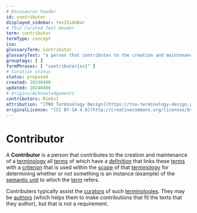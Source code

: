 ```yaml
---
# Docusaurus header
id: contributor
displayed_sidebar: tev2SideBar
# TEv2 Curated Text Header
term: contributor
termType: concept
isa:
glossaryTerm: Contributor
glossaryText: "a person that contributes to the creation and maintenance of a [terminology](@) all [terms](@) of which have a [definition](@) that links these [terms](@) with a [criterion](@) that is used within the [scope](@) of that [terminology](@) for determining whether or not something is an instance (example) of the [semantic unit](@) to which the [term](@) refers."
grouptags: [ ]
formPhrases: [ "contributor{ss}" ]
# Curation status
status: proposed
created: 20240408
updated: 20240408
# Origins/Acknowledgements
contributors: RieksJ
attribution: "[TNO Terminology Design](https://tno-terminology-design.github.io/tev2-specifications/docs)"
originalLicense: "[CC BY-SA 4.0](http://creativecommons.org/licenses/by-sa/4.0/?ref=chooser-v1)"
---
```


# Contributor

A **Contributor** is a person that contributes to the creation and maintenance of a [terminology](@) all [terms](@) of which have a [definition](@) that links these [terms](@) with a [criterion](@) that is used within the [scope](@) of that [terminology](@) for determining whether or not something is an instance (example) of the [semantic unit](@) to which the [term](@) refers.

Contributers typically assist the [curators](@) of such [terminologies](@). They may be [authors](@) (which helps them to make contributions that fit the texts that they author), but that is not a requirement.